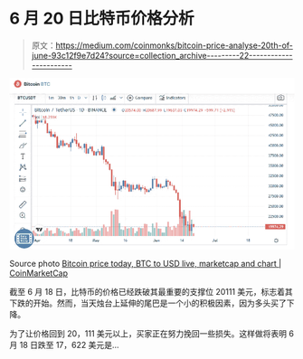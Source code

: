 # 6 月 20 日比特币价格分析

> 原文：<https://medium.com/coinmonks/bitcoin-price-analyse-20th-of-june-93c12f9e7d24?source=collection_archive---------22----------------------->

![](img/b9987cb1ec2e4db29ba7868d5ca956e1.png)

Source photo [Bitcoin price today, BTC to USD live, marketcap and chart | CoinMarketCap](https://coinmarketcap.com/currencies/bitcoin/)

截至 6 月 18 日，比特币的价格已经跌破其最重要的支撑位 20111 美元，标志着其下跌的开始。然而，当天烛台上延伸的尾巴是一个小的积极因素，因为多头买了下降。

为了让价格回到 20，111 美元以上，买家正在努力挽回一些损失。这样做将表明 6 月 18 日跌至 17，622 美元是…